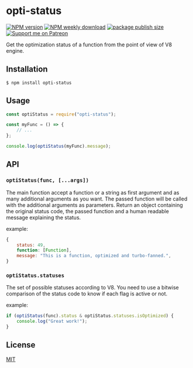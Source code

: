 # opti-status
[![NPM version](https://flat.badgen.net/npm/v/lorem-pix)](https://www.npmjs.com/package/lorem-pix)
[![NPM weekly download](https://flat.badgen.net/npm/dw/lorem-pix)](https://www.npmjs.com/package/lorem-pix)
[![package publish size](https://flat.badgen.net/packagephobia/publish/lorem-pix)](https://packagephobia.now.sh/result?p=lorem-pix)
[![Support me on Patreon](https://flat.badgen.net/badge/become/a%20patron/F96753?icon=patreon)](https://www.patreon.com/gmartigny)

Get the optimization status of a function from the point of view of V8 engine.

## Installation

    $ npm install opti-status

## Usage

```js
const optiStatus = require("opti-status");

const myFunc = () => {
    // ...
};

console.log(optiStatus(myFunc).message);
```

## API


### `optiStatus(func, [...args])`

The main function accept a function or a string as first argument and as many additional arguments as you want.
The passed function will be called with the additional arguments as parameters.
Return an object containing the original status code, the passed function and a human readable message explaining the status.

example:
```js
{
    status: 49,
    function: [Function],
    message: "This is a function, optimized and turbo-fanned.",
}
```

### `optiStatus.statuses`

The set of possible statuses according to V8. You need to use a bitwise comparison of the status code to know if each flag is active or not.

example:

```js
if (optiStatus(func).status & optiStatus.statuses.isOptimized) {
    console.log("Great work!");
}
```

## License

[MIT](license)
